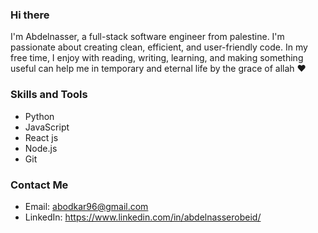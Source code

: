### Hi there 
I'm Abdelnasser, a full-stack software engineer from palestine. I'm passionate about creating clean, efficient, and user-friendly code. In my free time, I enjoy with reading, writing, learning, and making something useful can help me in temporary and eternal life by the grace of allah ♥️


### Skills and Tools

- Python
- JavaScript
- React js
- Node.js
- Git

### Contact Me

- Email: abodkar96@gmail.com
- LinkedIn: https://www.linkedin.com/in/abdelnasserobeid/



